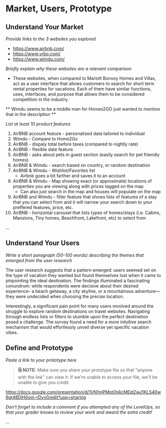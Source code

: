 # Market, Users, Prototype

## Understand Your Market
*Provide links to the 3 websites you explored*

- https://www.airbnb.com/
- https://www.vrbo.com/
- https://www.wimdu.com/

*Briefly explain why these websites are a relevant comparison* 

- These websites, when compared to Mariott Bonvoy Homes and Villas, act as a user interface that allows customers to search for short term rental properties for vacations. Each of them have similar functions, uses, interfaces, and purpose that allows them to be considered competition in the industry.

** Wimdu seems to be a middle man for Homes2GO just wanted to mention that in the description **

*List at least 10 product features*
1) AirBNB account feature - personalized data tailored to individual
2) Wimdu - Compare to Home2Go
3) AirBNB - dispaly total before taxes (compared to nightly rate)
4) AirBNB - flexible date feature
5) AirBNB - asks about pets in guest section (easily search for pet friendly homes)
6) AirBNB & Wimdu - search based on country, or random destination
7) AirBNB & Wimdu - Wishlist/Favorites list
   - Airbnb goes a bit farther and saves it to an account
8) AirBNB & Wimdu - Map showing exact (or approximate) locations of properties you are viewing along with prices tagged on the map
   - Can also just search in the map and houses will populate on the map
9) AirBNB and Wimdu - filter feature that shows lists of features of a stay that you can select from and it will narrow your search down to your preffered features, price, etc.
10) AirBNB - horizontal carousel that lists types of homes/stays (i.e. Cabins, Mansions, Tiny homes, Beachfront, Lakefront, etc) to select from 


... 


## Understand Your Users
*Write a short paragraph (50-100 words) describing the themes that emerged from the user research*

The user research suggests that a pattern emerged: users seemed set on the type of vacation they wanted but found themselves lost when it came to pinpointing the ideal destination. The findings illuminated a fascinating conundrum: while respondents were decisive about their desired experience- a beach getaway, a city skyline, or a mountainous adventure—they were undecided when choosing the precise location.

Interestingly, a significant pain point for many users revolved around the struggle to explore random destinations on travel websites. Navigating through endless lists or filters to stumble upon the perfect destination posed a challenge. The survey found a need for a more intuitive search mechanism that would effortlessly unveil diverse yet specific vacation vibes.

## Define and Prototype
*Paste a link to your prototype here* 
> **🗒️ NOTE:** Make sure you share your prototype file so that "anyone with the link" can view it. If we're unable to access your file, we'll be unable to give you credit.
>
https://docs.google.com/presentation/d/1VN1mPMpt0t4jcMDd2wJ1KLS40w6qt48DlH0om-rDyv0/edit?usp=sharing

*Don't forget to include a comment if you attempted any of the LevelUps, so that your grader knows to review your work and award the extra credit!* 

...

